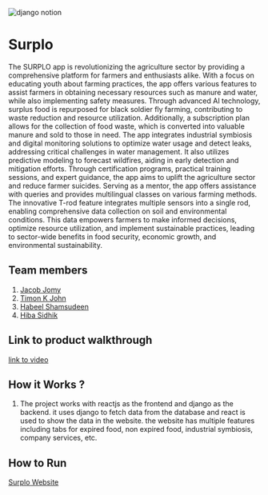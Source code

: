 
![django notion](https://github.com/TH-Activities/saturday-hack-night-template/assets/117498997/2db31367-8f96-4e88-8a8d-a1a75936204d)




# Surplo
The SURPLO app is revolutionizing the agriculture sector by providing a comprehensive platform for farmers and enthusiasts alike. With a focus on educating youth about farming practices, the app offers various features to assist farmers in obtaining necessary resources such as manure and water, while also implementing safety measures. Through advanced AI technology, surplus food is repurposed for black soldier fly farming, contributing to waste reduction and resource utilization. Additionally, a subscription plan allows for the collection of food waste, which is converted into valuable manure and sold to those in need. The app integrates industrial symbiosis and digital monitoring solutions to optimize water usage and detect leaks, addressing critical challenges in water management. It also utilizes predictive modeling to forecast wildfires, aiding in early detection and mitigation efforts. Through certification programs, practical training sessions, and expert guidance, the app aims to uplift the agriculture sector and reduce farmer suicides. Serving as a mentor, the app offers assistance with queries and provides multilingual classes on various farming methods. The innovative T-rod feature integrates multiple sensors into a single rod, enabling comprehensive data collection on soil and environmental conditions. This data empowers farmers to make informed decisions, optimize resource utilization, and implement sustainable practices, leading to sector-wide benefits in food security, economic growth, and environmental sustainability.

## Team members
1. [Jacob Jomy](https://github.com/jacobjomy)
2. [Timon K John](https://github.com/tims-exe)
3. [Habeel Shamsudeen](https://github.com/habeel-shamsudeen)
4. [Hiba Sidhik](https://github.com/hibasidhik34)
## Link to product walkthrough
[link to video](https://youtu.be/enYSigix9mc)
## How it Works ?
1. The project works with reactjs as the frontend and django as the backend. it uses django to fetch data from the database and react is used to show the data in the website. the website has multiple features including tabs for expired food, non expired food, industrial symbiosis, company services, etc.
## How to Run
[Surplo Website](https://saturday-hack-night-ubt3.vercel.app/)
